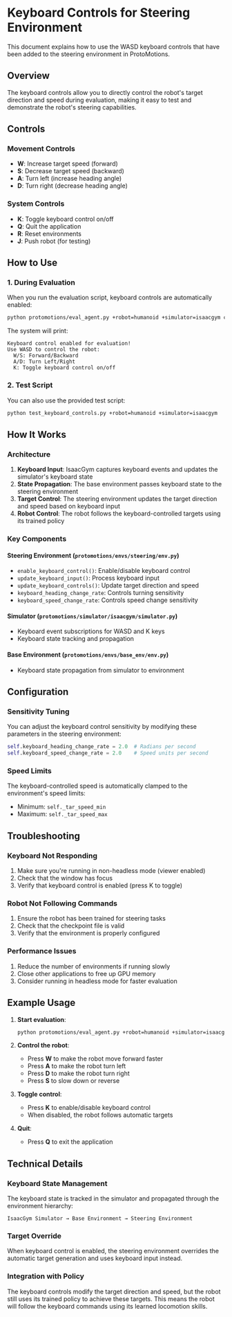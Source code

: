 # Keyboard Controls for Steering Environment

This document explains how to use the WASD keyboard controls that have been added to the steering environment in ProtoMotions.

## Overview

The keyboard controls allow you to directly control the robot's target direction and speed during evaluation, making it easy to test and demonstrate the robot's steering capabilities.

## Controls

### Movement Controls
- **W**: Increase target speed (forward)
- **S**: Decrease target speed (backward)
- **A**: Turn left (increase heading angle)
- **D**: Turn right (decrease heading angle)

### System Controls
- **K**: Toggle keyboard control on/off
- **Q**: Quit the application
- **R**: Reset environments
- **J**: Push robot (for testing)

## How to Use

### 1. During Evaluation
When you run the evaluation script, keyboard controls are automatically enabled:

```bash
python protomotions/eval_agent.py +robot=humanoid +simulator=isaacgym checkpoint=/path/to/checkpoint
```

The system will print:
```
Keyboard control enabled for evaluation!
Use WASD to control the robot:
  W/S: Forward/Backward
  A/D: Turn Left/Right
  K: Toggle keyboard control on/off
```

### 2. Test Script
You can also use the provided test script:

```bash
python test_keyboard_controls.py +robot=humanoid +simulator=isaacgym
```

## How It Works

### Architecture
1. **Keyboard Input**: IsaacGym captures keyboard events and updates the simulator's keyboard state
2. **State Propagation**: The base environment passes keyboard state to the steering environment
3. **Target Control**: The steering environment updates the target direction and speed based on keyboard input
4. **Robot Control**: The robot follows the keyboard-controlled targets using its trained policy

### Key Components

#### Steering Environment (`protomotions/envs/steering/env.py`)
- `enable_keyboard_control()`: Enable/disable keyboard control
- `update_keyboard_input()`: Process keyboard input
- `update_keyboard_controls()`: Update target direction and speed
- `keyboard_heading_change_rate`: Controls turning sensitivity
- `keyboard_speed_change_rate`: Controls speed change sensitivity

#### Simulator (`protomotions/simulator/isaacgym/simulator.py`)
- Keyboard event subscriptions for WASD and K keys
- Keyboard state tracking and propagation

#### Base Environment (`protomotions/envs/base_env/env.py`)
- Keyboard state propagation from simulator to environment

## Configuration

### Sensitivity Tuning
You can adjust the keyboard control sensitivity by modifying these parameters in the steering environment:

```python
self.keyboard_heading_change_rate = 2.0  # Radians per second
self.keyboard_speed_change_rate = 2.0    # Speed units per second
```

### Speed Limits
The keyboard-controlled speed is automatically clamped to the environment's speed limits:
- Minimum: `self._tar_speed_min`
- Maximum: `self._tar_speed_max`

## Troubleshooting

### Keyboard Not Responding
1. Make sure you're running in non-headless mode (viewer enabled)
2. Check that the window has focus
3. Verify that keyboard control is enabled (press K to toggle)

### Robot Not Following Commands
1. Ensure the robot has been trained for steering tasks
2. Check that the checkpoint file is valid
3. Verify that the environment is properly configured

### Performance Issues
1. Reduce the number of environments if running slowly
2. Close other applications to free up GPU memory
3. Consider running in headless mode for faster evaluation

## Example Usage

1. **Start evaluation**:
   ```bash
   python protomotions/eval_agent.py +robot=humanoid +simulator=isaacgym checkpoint=path/to/model.ckpt
   ```

2. **Control the robot**:
   - Press **W** to make the robot move forward faster
   - Press **A** to make the robot turn left
   - Press **D** to make the robot turn right
   - Press **S** to slow down or reverse

3. **Toggle control**:
   - Press **K** to enable/disable keyboard control
   - When disabled, the robot follows automatic targets

4. **Quit**:
   - Press **Q** to exit the application

## Technical Details

### Keyboard State Management
The keyboard state is tracked in the simulator and propagated through the environment hierarchy:
```
IsaacGym Simulator → Base Environment → Steering Environment
```

### Target Override
When keyboard control is enabled, the steering environment overrides the automatic target generation and uses keyboard input instead.

### Integration with Policy
The keyboard controls modify the target direction and speed, but the robot still uses its trained policy to achieve these targets. This means the robot will follow the keyboard commands using its learned locomotion skills. 